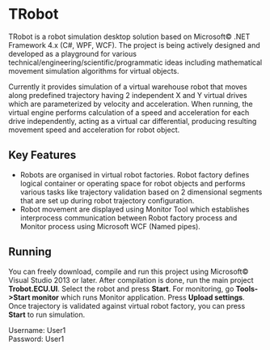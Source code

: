 # TRobot

TRobot is a robot simulation desktop solution based on Microsoft&copy; .NET Framework 4.x (C#, WPF, WCF).
The project is being actively designed and developed as a playground for various technical/engineering/scientific/programmatic ideas including mathematical movement simulation algorithms for virtual objects.

Currently it provides simulation of a virtual warehouse robot that moves along predefined trajectory having 2 independent X and Y virtual drives which are parameterized by velocity and acceleration. When running, the virtual engine performs 
calculation of a speed and acceleration for each drive independently, acting as a virtual car differential, producing resulting movement speed and acceleration for robot object.

## Key Features

  - Robots are organised in virtual robot factories. Robot factory defines logical container or operating space for robot objects and performs various tasks like trajectory validation based on 2 dimensional segments that are set up during robot trajectory configuration.
  - Robot movement are displayed using Monitor Tool which establishes interprocess communication between Robot factory process and Monitor process using Microsoft WCF (Named pipes).


## Running

You can freely download, compile and run this project using Microsoft&copy; Visual Studio 2013 or later. After compilation is done, run the main project **Trobot.ECU.UI**. Select the robot and press **Start**. For monitoring, go **Tools->Start monitor** which runs Monitor application. Press **Upload settings**. Once trajectory is validated against virtual robot factory, you can press **Start** to run simulation.

Username: User1\
Password: User1


